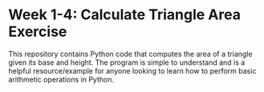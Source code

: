 # Week 1-4: Calculate Triangle Area Exercise

This repository contains Python code that computes the area of a triangle given its base and height.
The program is simple to understand and is a helpful resource/example for anyone looking to learn how to perform basic arithmetic operations in Python.

